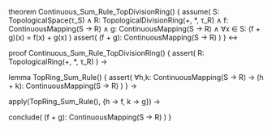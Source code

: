 theorem Continuous_Sum_Rule_TopDivisionRing() {
  assume(
    S: TopologicalSpace(τ_S) ∧
    R: TopologicalDivisionRing(+, *, τ_R) ∧
    f: ContinuousMapping(S → R) ∧
    g: ContinuousMapping(S → R) ∧
    ∀x ∈ S: (f + g)(x) = f(x) + g(x)
  )
  assert(
    (f + g): ContinuousMapping(S → R)
  )
} ↔

proof Continuous_Sum_Rule_TopDivisionRing() {
  assert(
    R: TopologicalRing(+, *, τ_R)
  ) →
  
  lemma TopRing_Sum_Rule() {
    assert(
      ∀h,k: ContinuousMapping(S → R) →
      (h + k): ContinuousMapping(S → R)
    )
  } →
  
  apply(TopRing_Sum_Rule(), {h → f, k → g}) →
  
  conclude(
    (f + g): ContinuousMapping(S → R)
  )
}